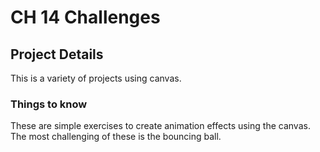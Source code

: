 # CH 14 Challenges

## Project Details

This is a variety of projects using canvas.

### Things to know

These are simple exercises to create animation effects using the canvas. The most challenging of these is the bouncing ball.
